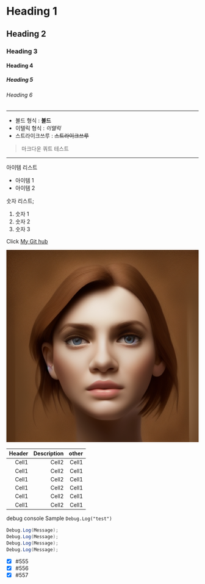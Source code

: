 <!-- heading -->
# Heading 1
## Heading 2
### Heading 3
#### Heading 4
##### Heading 5
###### Heading 6

<!-- Line-->

---

<!-- Text Attributest -->

+ 볼드 형식 : **볼드**
+ 이텔릭 형식 : *이텔릭*
+ 스트라이크쓰루 : ~~스트라이크쓰루~~

<!-- Quote -->

> 마크다운 쿼트 테스트

---

<!-- Bullet list-->
아이템 리스트
* 아이템 1
* 아이템 2

<!-- Numbered list -->
숫자 리스트;
1. 숫자 1
2. 숫자 2
3. 숫자 3

<!-- Link -->
Click [My Git hub](https://github.com/parechae123)

<!-- Image -->
![image](https://github.com/parechae123/Data_VR_002_2023heoyoon/blob/main/StableDiffusion/00009-1771760260.png?raw=true)

<!-- Table -->
|Header|Description|other|
|--:|--:|--:|
|Cell1|Cell2|Cell1|
|Cell1|Cell2|Cell1|
|Cell1|Cell2|Cell1|
|Cell1|Cell2|Cell1|
|Cell1|Cell2|Cell1|
|Cell1|Cell2|Cell1|

<!-- Code -->
debug console Sample `Debug.Log("test")`

```C#
Debug.Log(Message);
Debug.Log(Message);
Debug.Log(Message);
Debug.Log(Message);
```

<!-- Git TodoList -->
-[x] #555
-[x] #556
-[x] #557